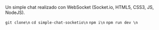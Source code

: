 Un simple chat realizado con WebSocket (Socket.io, HTML5, CSS3, JS, NodeJS).

`git clone\n`
`cd simple-chat-socketio\n`
`npm i\n`
`npm run dev \n`
